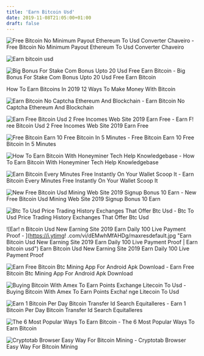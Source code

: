 ```yaml
---
title: 'Earn Bitcoin Usd'
date: 2019-11-08T21:05:00+01:00
draft: false
---
```


![Free Bitcoin No Minimum Payout Ethereum To Usd Converter Chaveiro - ](http://vydelky-klikacky.racx.cz/wp-content/uploads/adbtc4.jpg "Free Bitcoin No Minimum Payout Ethereum To Usd Converter Chaveiro | Earn bitcoin usd") Free Bitcoin No Minimum Payout Ethereum To Usd Converter Chaveiro

![Earn bitcoin usd](https://miro.medium.com/max/1400/1*9LP2Tanr5Wr9lR2IrQNBNg.png "Earn bitcoin usd") 

![Big Bonus For Stake Com Bonus Upto 20 Usd Free Earn Bitcoin - ](https://www.videodioggi.com/wp-content/uploads/2019/08/Big-Bonus-For-Stake.com-Bonus-Upto-20-USD-Free-Earn-Bitcoin-Live-Payment-Proof-1280x720.jpg "Big Bonus For Stake Com Bonus Upto 20 Usd Free Earn Bitcoin | Earn bitcoin usd") Big Bonus For Stake Com Bonus Upto 20 Usd Free Earn Bitcoin

 How To Earn Bitcoins In 2019 12 Ways To Make Money With Bitcoin

![Earn Bitcoin No Captcha Ethereum And Blockchain - ](https://qph.fs.quoracdn.net/main-qimg-fd4f68b3d22c5fc9d78bf2ebb5787835 "Earn Bitcoin No Captcha Ethereum And Blockchain | Earn bitcoin usd") Earn Bitcoin No Captcha Ethereum And Blockchain

![Earn Free Bitcoin Usd 2 Free Incomes Web Site 2019 Earn Free - ](https://upcrypto.org/wp-content/uploads/2019/04/earn-free-bitcoin-usd-2-free-earning-site-2019-earn-free-bitcoin-everyday-live-payment-proof-660x330.jpg "Earn Free Bitcoin Usd 2 Free !   Incomes Web Site 2019 Earn Free | Earn bitcoin usd") Earn F! ree Bitcoin Usd 2 Free Incomes Web Site 2019 Earn Free

![Free Bitcoin Earn 10 Free Bitcoin In 5 Minutes - ](http://www.freebiebitcoin.com/img/card.jpg "Free Bitcoin Earn 10 Free Bitcoin In 5 Minutes | Earn bitcoin usd") Free Bitcoin Earn 10 Free Bitcoin In 5 Minutes

![How To Earn Bitcoin With Honeyminer Tech Help Knowledgebase - ](https://techhelpkb.com/wp-content/uploads/2018/07/earn-bitcoin-with-honeyminer-3.png "How To Earn Bitcoin With Honeyminer Tech Help Knowledgebase | Earn bitcoin usd") How To Earn Bitcoin With Honeyminer Tech Help Knowledgebase

![Earn Bitcoin Every Minutes Free Instantly On Your Wallet Scoop It - ](https://img.scoop.it/1RdI8R83j8NxXcsYlJot1Dl72eJkfbmt4t8yenImKBVvK0kTmF0xjctABnaLJIm9 "Earn Bitcoin Every Minutes Free Instantly On Your !   Wallet Scoop It | Earn bitcoin usd") Earn Bitcoin Every Minutes Free Instantly On Your Wallet Scoop It

![New Free Bitcoin Usd Mining Web Site 2019 Signup Bonus 10 Earn - ](https://upcrypto.org/wp-content/uploads/2019/05/new-free-bitcoin-usd-mining-site-2019-signup-bonus-10-earn-daily-50-live-payment-proof.jpg "New Free Bitcoin Usd Mining Web Site 2019 Signup Bonus 10 Earn | Earn bitcoin usd") New Free Bitcoin Usd Mining Web Site 2019 Signup Bonus 10 Earn

![Btc To Usd Price Trading History Exchanges That Offer Btc Usd - ](https://www.cryptolinenews.com/wp-content/uploads/2018/10/Bitcoin-Price-Analysis-Can-BTCUSD-Rebound-678x381.jpg "Btc To Usd Price Trading History Exchanges That Offer Btc Usd | Earn bitcoin usd") Btc To Usd Price Trading History Exchanges That Offer Btc Usd

![Ear!   n Bitcoin Usd New Earning Site 2019 Earn Daily 100 Live Payment Proof - ](https://i.ytimg!   .com/vi/dEMwhMfAHDg/maxresdefault.jpg "Earn Bitcoin Usd New Earning Site 2019 Earn Daily 100 Live Payment Proof | Earn bitcoin usd") Earn Bitcoin Usd New Earning Site 2019 Earn Daily 100 Live Payment Proof

![Earn Free Bitcoin Btc Mining App For Android Apk Download - ](https://image.winudf.com/v2/image/Y29tLmJ0Y21pbmVyX3NjcmVlbl8wXzE1MTI2NDQ4NjdfMDY2/screen-0.jpg?fakeurl=1&type=.jpg "Earn Free Bitcoin Btc Mining App For Android Apk Download | Earn bitcoin usd") Earn Free Bitcoin Btc Mining App For Android Apk Download

![Buying Bitcoin With Amex To Earn Points Exchange Litecoin To Usd - ](https://hacked.com/wp-content/uploads/2017/12/Screenshot-13.png "Buying Bitcoin With Amex To Earn Points Exchange Litecoin To Usd | Earn bitcoin usd") Buying Bitcoin With Amex To Earn Points Excha! nge Litecoin To Usd

![Earn 1 Bitcoin Per Day Bitcoin Transfer Id Search Equitalleres - ](https://coinpedia.cc/wp-content/uploads/2018/09/fees.png "Earn 1 Bitcoin Per Day Bitcoin Transfer Id Search Equitalleres | Earn bitcoin usd") Earn 1 Bitcoin Per Day Bitcoin Transfer Id Search Equitalleres

![The 6 Most Popular Ways To Earn Bitcoin - ](https://coinsutra.com/wp-content/uploads/2017/10/Bitcoin-Search-Trend.png "The 6 Most Popular Ways To Earn Bitcoin | Earn bitcoin usd") The 6 Most Popular Ways To Earn Bitcoin

![Cryptotab Browser Easy Way For Bitcoin Mining - ](https://cdn.cryptobrowser.space/static/images/android/slide_3.png "Cryptotab Browser Easy Way For Bitcoin Mining | Earn bitcoin usd") Cryptotab Browser Easy Way For Bitcoin Mining